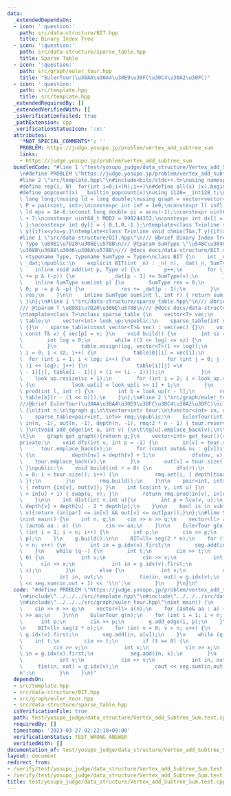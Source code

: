 ```yaml
---
data:
  _extendedDependsOn:
  - icon: ':question:'
    path: src/data-structure/BIT.hpp
    title: Binary Index Tree
  - icon: ':question:'
    path: src/data-structure/sparse_table.hpp
    title: Sparse Table
  - icon: ':question:'
    path: src/graph/euler_tour.hpp
    title: "EulerTour(\u30AA\u30A4\u30E9\u30FC\u30C4\u30A2\u30FC)"
  - icon: ':question:'
    path: src/template.hpp
    title: src/template.hpp
  _extendedRequiredBy: []
  _extendedVerifiedWith: []
  _isVerificationFailed: true
  _pathExtension: cpp
  _verificationStatusIcon: ':x:'
  attributes:
    '*NOT_SPECIAL_COMMENTS*': ''
    PROBLEM: https://judge.yosupo.jp/problem/vertex_add_subtree_sum
    links:
    - https://judge.yosupo.jp/problem/vertex_add_subtree_sum
  bundledCode: "#line 1 \"test/yosupo_judge/data_structure/Vertex_add_Subtree_Sum.test.cpp\"\
    \n#define PROBLEM \"https://judge.yosupo.jp/problem/vertex_add_subtree_sum\"\n\
    #line 2 \"src/template.hpp\"\n#include<bits/stdc++.h>\nusing namespace std;\n\
    #define rep(i, N)  for(int i=0;i<(N);i++)\n#define all(x) (x).begin(),(x).end()\n\
    #define popcount(x) __builtin_popcount(x)\nusing i128=__int128_t;\nusing ll =\
    \ long long;\nusing ld = long double;\nusing graph = vector<vector<int>>;\nusing\
    \ P = pair<int, int>;\nconstexpr int inf = 1e9;\nconstexpr ll infl = 1e18;\nconstexpr\
    \ ld eps = 1e-6;\nconst long double pi = acos(-1);\nconstexpr uint64_t MOD = 1e9\
    \ + 7;\nconstexpr uint64_t MOD2 = 998244353;\nconstexpr int dx[] = { 1,0,-1,0\
    \ };\nconstexpr int dy[] = { 0,1,0,-1 };\ntemplate<class T>inline void chmax(T&x,T\
    \ y){if(x<y)x=y;}\ntemplate<class T>inline void chmin(T&x,T y){if(x>y)x=y;}\n\
    #line 1 \"src/data-structure/BIT.hpp\"\n/// @brief Binary Index Tree\n/// @tparam\
    \ Type \u8981\u7D20\u306E\u578B\n/// @tparam SumType \"\u548C\u304C\" \u53CE\u307E\
    \u308B\u3088\u3046\u306A\u578B\n/// @docs docs/data-structure/BIT.md\ntemplate\
    \ <typename Type, typename SumType = Type>\nclass BIT {\n    int _n;\n    vector<SumType>\
    \ _dat;\npublic:\n    explicit BIT(int _n) : _n(_n), _dat(_n, SumType()) {}\n\n\
    \    inline void add(int p, Type v) {\n        p++;\n        for (; p <= _n; p\
    \ += p & (-p)) {\n            _dat[p - 1] += SumType(v);\n        }\n    }\n\n\
    \    inline SumType sum(int p) {\n        SumType res = 0;\n        for (; p >\
    \ 0; p -= p & -p) {\n            res += _dat[p - 1];\n        }\n        return\
    \ res;\n    }\n\n    inline SumType sum(int l, int r) { return sum(r) - sum(l);\
    \ }\n};\n#line 1 \"src/data-structure/sparse_table.hpp\"\n/// @brief Sparse Table\n\
    /// @tparam T \u8981\u7D20\u306E\u578B\n/// @docs docs/data-structure/sparse_table.md\n\
    \ntemplate<class T>\nclass sparse_table {\n    vector<T> vec;\n    vector<vector<T>>\
    \ table;\n    vector<int> look_up;\npublic:\n    sparse_table(int n) : vec(n)\
    \ {}\n    sparse_table(const vector<T>& vec) : vec(vec) {}\n    void set(int p,\
    \ const T& v) { vec[p] = v; }\n    void build() {\n        int sz = vec.size();\n\
    \        int log = 0;\n        while ((1 << log) <= sz) {\n            log++;\n\
    \        }\n        table.assign(log, vector<T>(1 << log));\n        for (int\
    \ i = 0; i < sz; i++) {\n            table[0][i] = vec[i];\n        }\n      \
    \  for (int i = 1; i < log; i++) {\n            for (int j = 0; j + (1 << i) <=\
    \ (1 << log); j++) {\n                table[i][j] =\n                    min(table[i\
    \ - 1][j], table[i - 1][j + (1 << (i - 1))]);\n            }\n        }\n    \
    \    look_up.resize(sz + 1);\n        for (int i = 2; i < look_up.size(); i++)\
    \ {\n            look_up[i] = look_up[i >> 1] + 1;\n        }\n    }\n\n    T\
    \ prod(int l, int r) {\n        int b = look_up[r - l];\n        return min(table[b][l],\
    \ table[b][r - (1 << b)]);\n    }\n};\n#line 2 \"src/graph/euler_tour.hpp\"\n\
    ///@brief EulerTour(\u30AA\u30A4\u30E9\u30FC\u30C4\u30A2\u30FC)\nclass EulerTour\
    \ {\n\tint n;\n\tgraph g;\n\tvector<int> tour;\n\tvector<int> in, out, depth;\n\
    \    sparse_table<pair<int, int>> rmq;\npublic:\n    EulerTour(int n) :n(n), g(n),\
    \ in(n, -1), out(n, -1), depth(n, -1), rmq(2 * n - 1) { tour.reserve(2 * n - 1);\
    \ }\n\tvoid add_edge(int u, int v) {\n\t\tg[u].emplace_back(v);\n\t\tg[v].emplace_back(u);\n\
    \t}\n    graph get_graph(){return g;}\n    vector<int> get_tour(){return tour;}\n\
    private:\n    void dfs(int v, int p = -1) {\n        in[v] = tour.size();\n  \
    \      tour.emplace_back(v);\n        for (const auto& nv : g[v])if (nv != p)\
    \ {\n            depth[nv] = depth[v] + 1;\n            dfs(nv, v);\n        \
    \    tour.emplace_back(v);\n        }\n        out[v] = tour.size() - 1;\n   \
    \ }\npublic:\n    void build(int r = 0) {\n        dfs(r);\n        for (int i\
    \ = 0; i < tour.size(); i++) {\n            rmq.set(i, { depth[tour[i]],tour[i]\
    \ });\n        }\n        rmq.build();\n    }\n\n    pair<int, int> idx(int v)\
    \ { return {in[v], out[v]}; }\n    int lca(int v, int u) {\n        if (in[v]\
    \ > in[u] + 1) { swap(u, v); }\n        return rmq.prod(in[v], in[u] + 1).second;\n\
    \    }\n\n    int dist(int v,int u){\n        int p = lca(v, u);\n        return\
    \ depth[v] + depth[u] - 2 * depth[p];\n    }\n\n    bool is_in_subtree(int par,int\
    \ v){return (in[par] <= in[v] && out[v] <= out[par]);}\n};\n#line 5 \"test/yosupo_judge/data_structure/Vertex_add_Subtree_Sum.test.cpp\"\
    \nint main() {\n    int n, q;\n    cin >> n >> q;\n    vector<ll> a(n);\n    for\
    \ (auto& aa : a) {\n        cin >> aa;\n    }\n\n    EulerTour g(n);\n    for\
    \ (int i = 1; i < n; i++) {\n        int p;\n        cin >> p;\n        g.add_edge(i,\
    \ p);\n    }\n    g.build();\n\n    BIT<ll> seg(2 * n);\n    for (int v = 0; v\
    \ < n; v++) {\n        int in = g.idx(v).first;\n        seg.add(in, a[v]);\n\
    \    }\n    while (q--) {\n        int t;\n        cin >> t;\n        if (t ==\
    \ 0) {\n            int v;\n            cin >> v;\n            int x;\n      \
    \      cin >> x;\n            int in = g.idx(v).first;\n            seg.add(in,\
    \ x);\n        }\n        else {\n            int v;\n            cin >> v;\n\
    \            int in, out;\n            tie(in, out) = g.idx(v);\n            cout\
    \ << seg.sum(in,out + 1) << '\\n';\n        }\n    }\n}\n"
  code: "#define PROBLEM \"https://judge.yosupo.jp/problem/vertex_add_subtree_sum\"\
    \n#include\"../../../src/template.hpp\"\n#include\"../../../src/data-structure/BIT.hpp\"\
    \n#include\"../../../src/graph/euler_tour.hpp\"\nint main() {\n    int n, q;\n\
    \    cin >> n >> q;\n    vector<ll> a(n);\n    for (auto& aa : a) {\n        cin\
    \ >> aa;\n    }\n\n    EulerTour g(n);\n    for (int i = 1; i < n; i++) {\n  \
    \      int p;\n        cin >> p;\n        g.add_edge(i, p);\n    }\n    g.build();\n\
    \n    BIT<ll> seg(2 * n);\n    for (int v = 0; v < n; v++) {\n        int in =\
    \ g.idx(v).first;\n        seg.add(in, a[v]);\n    }\n    while (q--) {\n    \
    \    int t;\n        cin >> t;\n        if (t == 0) {\n            int v;\n  \
    \          cin >> v;\n            int x;\n            cin >> x;\n            int\
    \ in = g.idx(v).first;\n            seg.add(in, x);\n        }\n        else {\n\
    \            int v;\n            cin >> v;\n            int in, out;\n       \
    \     tie(in, out) = g.idx(v);\n            cout << seg.sum(in,out + 1) << '\\\
    n';\n        }\n    }\n}"
  dependsOn:
  - src/template.hpp
  - src/data-structure/BIT.hpp
  - src/graph/euler_tour.hpp
  - src/data-structure/sparse_table.hpp
  isVerificationFile: true
  path: test/yosupo_judge/data_structure/Vertex_add_Subtree_Sum.test.cpp
  requiredBy: []
  timestamp: '2023-03-27 02:22:18+09:00'
  verificationStatus: TEST_WRONG_ANSWER
  verifiedWith: []
documentation_of: test/yosupo_judge/data_structure/Vertex_add_Subtree_Sum.test.cpp
layout: document
redirect_from:
- /verify/test/yosupo_judge/data_structure/Vertex_add_Subtree_Sum.test.cpp
- /verify/test/yosupo_judge/data_structure/Vertex_add_Subtree_Sum.test.cpp.html
title: test/yosupo_judge/data_structure/Vertex_add_Subtree_Sum.test.cpp
---
```

